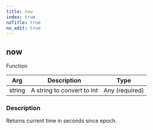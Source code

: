 ```yaml
---
title: now
index: true
noTitle: true
no_edit: true
---
```




<div class="vql_item"></div>


## now
<span class='vql_type pull-right page-header'>Function</span>



<div class="vqlargs"></div>

Arg | Description | Type
----|-------------|-----
string|A string to convert to int|Any (required)

### Description

Returns current time in seconds since epoch.

